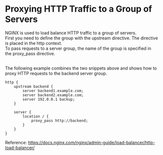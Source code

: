 # Proxying HTTP Traffic to a Group of Servers

NGINX is used to load balance HTTP traffic to a group of servers.
<br/>First you need to define the group with the upstream directive. The directive is placed in the http context.
<br/>To pass requests to a server group, the name of the group is specified in the proxy_pass directive.

<br/>The following example combines the two snippets above and shows how to proxy HTTP requests to the backend server group.

```
http {
    upstream backend {
        server backend1.example.com;
        server backend2.example.com;
        server 192.0.0.1 backup;
    }
    
    server {
        location / {
            proxy_pass http://backend;
        }
    }
}
```

Reference: https://docs.nginx.com/nginx/admin-guide/load-balancer/http-load-balancer/